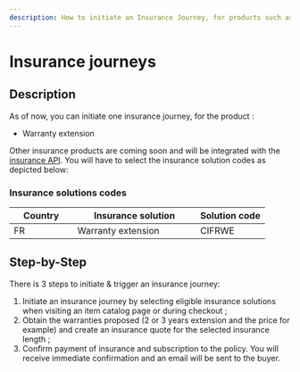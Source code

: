 ```yaml
---
description: How to initiate an Insurance Journey, for products such as warranty extension
---
```


# Insurance journeys

## Description

As of now, you can initiate one insurance journey, for the product :

* Warranty extension&#x20;

Other insurance products are coming soon and will be integrated with the [insurance API](../../api-reference/insurance-api/). You will have to select the insurance solution codes as depicted below:

### Insurance solutions codes

<table><thead><tr><th width="98">Country</th><th width="204">Insurance solution</th><th>Solution code</th></tr></thead><tbody><tr><td>FR</td><td>Warranty extension</td><td>CIFRWE</td></tr></tbody></table>

## Step-by-Step

There is 3 steps to initiate & trigger an insurance journey:&#x20;

1. Initiate an insurance journey by selecting eligible insurance solutions when visiting an item catalog page or during checkout ;
2. Obtain the warranties proposed (2 or 3 years extension and the price for example) and create an insurance quote for the selected insurance length ;
3. Confirm payment of insurance and subscription to the policy. You will receive immediate confirmation and an email will be sent to the buyer. &#x20;
